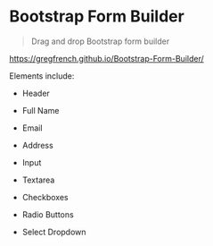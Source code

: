 # Bootstrap Form Builder

> Drag and drop Bootstrap form builder

https://gregfrench.github.io/Bootstrap-Form-Builder/

Elements include:

- Header

- Full Name

- Email

- Address

- Input

- Textarea

- Checkboxes

- Radio Buttons

- Select Dropdown